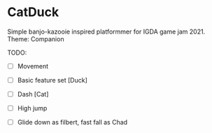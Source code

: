 # CatDuck

Simple banjo-kazooie inspired platformmer for IGDA game jam 2021.
Theme: Companion



TODO:
- [ ] Movement
- [ ] Basic feature set
[Duck]
- [ ] Dash
[Cat]
- [ ] High jump

- [ ] Glide down as filbert, fast fall as Chad